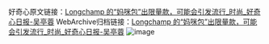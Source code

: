 好奇心原文链接：[Longchamp 的“妈咪包”出限量款，可能会引发流行_时尚_好奇心日报-吴亭蓉](https://www.qdaily.com/articles/3213.html)
WebArchive归档链接：[Longchamp 的“妈咪包”出限量款，可能会引发流行_时尚_好奇心日报-吴亭蓉](http://web.archive.org/web/20190623151704/https://www.qdaily.com/articles/3213.html)
![image](http://ww3.sinaimg.cn/large/007d5XDply1g3v6tqbo22j30u03oh7wh)